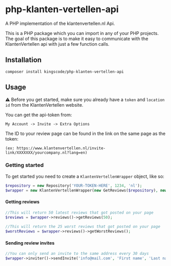 # php-klanten-vertellen-api
A PHP implementation of the klantenvertellen.nl Api.

This is a PHP package which you can import in any of your PHP projects. 
The goal of this package is to make it easy to communicate with the KlantenVertellen api with just a few function calls.

## Installation

```text
composer install kingscode/php-klanten-vertellen-api
```

## Usage

:warning: Before you get started, make sure you already have a `token` and `location id` from the 
KlantenVertellen website.


You can get the api-token from: 

`My Account -> Invite -> Extra Options`

The ID to your review page can be found in the link on the same page as the token:

`(ex: https://www.klantenvertellen.nl/invite-link/XXXXXXX/yourcompany.nl?lang=en)`
 

### Getting started

To get started you need to create a `KlantenVertellenWrapper` object, like so:
```php
$repository = new Repository('YOUR-TOKEN-HERE', 1234, 'nl');
$wrapper = new KlantenVertellenWrapper(new GetReviews($repository), new ReviewInvite($repository));
```

#### Getting reviews
```php
//This will return 50 latest reviews that got posted on your page
$reviews = $wrapper->reviews()->getReviews(50);
   
//This will return the 25 worst reviews that got posted on your page
$worstReviews = $wrapper->reviews()->getWorstReviews();
```

#### Sending review invites
```php
//You can only send an invite to the same address every 30 days
$wrapper->inviter()->sendInvite('info@mail.com', 'First name', 'Last name');
```

